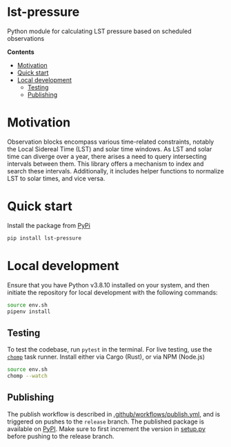 # lst-pressure

Python module for calculating LST pressure based on scheduled observations

<!-- START doctoc generated TOC please keep comment here to allow auto update -->
<!-- DON'T EDIT THIS SECTION, INSTEAD RE-RUN doctoc TO UPDATE -->
**Contents**

- [Motivation](#motivation)
- [Quick start](#quick-start)
- [Local development](#local-development)
  - [Testing](#testing)
  - [Publishing](#publishing)

<!-- END doctoc generated TOC please keep comment here to allow auto update -->

# Motivation
Observation blocks encompass various time-related constraints, notably the Local Sidereal Time (LST) and solar time windows. As LST and solar time can diverge over a year, there arises a need to query intersecting intervals between them. This library offers a mechanism to index and search these intervals. Additionally, it includes helper functions to normalize LST to solar times, and vice versa.

# Quick start
Install the package from [PyPi](https://pypi.org/project/lst-pressure/)

```sh
pip install lst-pressure
```

# Local development
Ensure that you have Python v3.8.10 installed on your system, and then initiate the repository for local development with the following commands:

```sh
source env.sh
pipenv install
```

## Testing

To test the codebase, run `pytest` in the terminal. For live testing, use the [`chomp`](https://github.com/guybedford/chomp#install) task runner. Install either via Cargo (Rust), or via NPM (Node.js)

```sh
source env.sh
chomp --watch
```

## Publishing
The publish workflow is described in [.github/workflows/publish.yml](.github/workflows/publish.yml), and is triggered on pushes to the `release` branch. The published package is available on [PyPI](https://pypi.org/project/lst-pressure/). Make sure to first increment the version in [setup.py](./setup.py) before pushing to the release branch.
